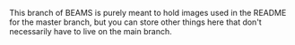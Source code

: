 This branch of BEAMS is purely meant to hold images used in the README for the master branch, but you can store other things here that don't necessarily have to live on the main branch.
